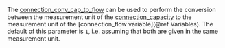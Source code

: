 The [connection_conv_cap_to_flow](@ref) can be used to perform the conversion between the measurement unit of the [connection\_capacity](@ref) to the measurement unit of the [connection\_flow variable](@ref Variables). The default of this parameter is `1`, i.e. assuming that both are given in the same measurement unit.
